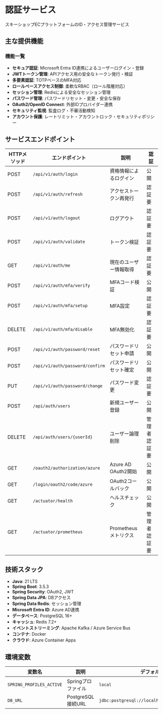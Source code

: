 # 認証サービス

スキーショップECプラットフォームのID・アクセス管理サービス

## 主な提供機能

### 機能一覧

- **セキュア認証**: Microsoft Entra ID連携によるユーザーログイン・登録
- **JWTトークン管理**: APIアクセス用の安全なトークン発行・検証
- **多要素認証**: TOTPベースのMFA対応
- **ロールベースアクセス制御**: 柔軟なRBAC（ロール階層対応）
- **セッション管理**: Redisによる安全なセッション管理
- **パスワード管理**: パスワードリセット・変更・安全な保存
- **OAuth2/OpenID Connect**: 外部IDプロバイダー連携
- **セキュリティ監視**: 監査ログ・不審活動検知
- **アカウント保護**: レートリミット・アカウントロック・セキュリティポリシー

## サービスエンドポイント

| HTTPメソッド | エンドポイント | 説明 | 認証 |
|-------------|----------|-------------|-------|
| POST | `/api/v1/auth/login` | 資格情報によるログイン | 公開 |
| POST | `/api/v1/auth/refresh` | アクセストークン再発行 | 認証要 |
| POST | `/api/v1/auth/logout` | ログアウト | 認証要 |
| POST | `/api/v1/auth/validate` | トークン検証 | 認証要 |
| GET | `/api/v1/auth/me` | 現在のユーザー情報取得 | 認証要 |
| POST | `/api/v1/auth/mfa/verify` | MFAコード検証 | 公開 |
| POST | `/api/v1/auth/mfa/setup` | MFA設定 | 認証要 |
| DELETE | `/api/v1/auth/mfa/disable` | MFA無効化 | 認証要 |
| POST | `/api/v1/auth/password/reset` | パスワードリセット申請 | 公開 |
| POST | `/api/v1/auth/password/confirm` | パスワードリセット確定 | 公開 |
| PUT | `/api/v1/auth/password/change` | パスワード変更 | 認証要 |
| POST | `/api/auth/users` | 新規ユーザー登録 | 公開 |
| DELETE | `/api/auth/users/{userId}` | ユーザー論理削除 | 管理者認証要 |
| GET | `/oauth2/authorization/azure` | Azure AD OAuth2開始 | 公開 |
| GET | `/login/oauth2/code/azure` | OAuth2コールバック | 公開 |
| GET | `/actuator/health` | ヘルスチェック | 公開 |
| GET | `/actuator/prometheus` | Prometheusメトリクス | 管理者認証要 |

## 技術スタック

- **Java**: 21 LTS
- **Spring Boot**: 3.5.3
- **Spring Security**: OAuth2, JWT
- **Spring Data JPA**: DBアクセス
- **Spring Data Redis**: セッション管理
- **Microsoft Entra ID**: Azure AD連携
- **データベース**: PostgreSQL 16+
- **キャッシュ**: Redis 7.2+
- **イベントストリーミング**: Apache Kafka / Azure Service Bus
- **コンテナ**: Docker
- **クラウド**: Azure Container Apps

## 環境変数

| 変数名 | 説明 | デフォルト値 |
|--------|------|--------------|
| `SPRING_PROFILES_ACTIVE` | Springプロファイル | `local` |
| `DB_URL` | PostgreSQL接続URL | `jdbc:postgresql://localhost:5432/skishop_auth` |

